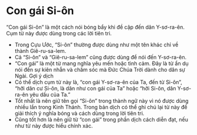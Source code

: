 # Con gái Si-ôn

“Con gái Si-ôn” là một cách nói bóng bẩy khi đề cập đến dân Y-sơ-ra-ên. Cụm từ này được dùng trong các lời tiên tri. 
- Trong Cựu Ước, “Si-ôn” thường được dùng như một tên khác chỉ về thành Giê-ru-sa-lem. 
- Cả “Si-ôn” và “Giê-ru-sa-lem” cũng được dùng để nói đến Y-sơ-ra-ên. 
-  “Con gái” là một từ mang nghĩa yêu mến hoặc tình cảm. Đây là từ ẩn dụ nói đến sự kiên nhẫn và chăm sóc mà Đức Chúa Trời dành cho dân sự Ngài. 
Gợi ý dịch
- Có thể dịch cụm từ này là, “con gái Y-sơ-ra-ên của Ta, đến từ Si-ôn”, “hỡi dân cư Si-ôn, là dân như con gái của Ta” hoặc “hỡi Si-ôn, dân Y-sơ-ra-ên yêu dấu của Ta.”
- Tốt nhất là nên giữ tên gọi “Si-ôn” trong thành ngữ này vì nó được dùng nhiều lần trong Kinh Thánh. Trong bản dịch có thể ghi chú lại từ này để giải thích ý nghĩa bóng và cách dùng trong lời tiên tri. 
- Cũng tốt hơn là nên giữ từ “con gái” trong phần dịch cách diễn đạt, nếu như từ này được hiểu chính xác.

